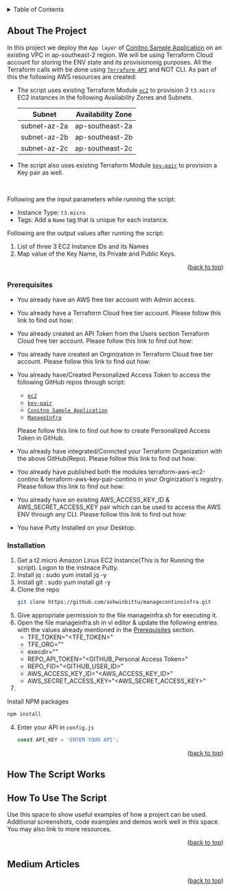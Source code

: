 <div id="top"></div>


<!-- TABLE OF CONTENTS -->
<details>
  <summary>Table of Contents</summary>
  <ol>
    <li><a href="#about-the-project">About The Project</a></li>
    <li><a href="#prerequisites">Prerequisites</a></li>
    <li><a href="#installation">Installation</a></li>
    <li><a href="#How The Script Works">How The Script Works</a></li>
    <li><a href="#How To Use The Script">How To Use The Script</a></li>
    <li><a href="#Medium Articles">Medium Articles</a></li>
  </ol>
</details>



<!-- ABOUT THE PROJECT -->
## About The Project

In this project we deploy the `App layer` of <a href="https://github.com/ashwinbittu/terraform-aws-ec2-contino">Conitno Sample Application</a> on an existing VPC in ap-southeast-2 region. We will be using Terraform Cloud account for storing the ENV state and its provisiononig purposes. All the Terraform calls with be done using <a href="https://github.com/hashicorp/terraform-guides/tree/master/operations/automation-script">`Terraform API`</a> and NOT CLI. As part of this the following AWS resources are created:

* The script uses existing Terraform Module <a href="https://github.com/ashwinbittu/terraform-aws-ec2-contino">`ec2`</a>  to provision 3 `t3.micro` EC2 instances in the following Availability Zones and Subnets.

    |    Subnet    | Availability Zone |
    |--------------|-------------------|
    | subnet-az-2a |  ap-southeast-2a  |
    | subnet-az-2b |  ap-southeast-2b  |
    | subnet-az-2c |  ap-southeast-2c  |

* The script also uses existing Terraform Module <a href="https://github.com/ashwinbittu/terraform-aws-key-pair-contino">`key-pair`</a> to provision a Key pair as well.

<br>

Following are the input parameters while running the script:

- Instance Type: `t3.micro`
- Tags: Add a `Name` tag that is unique for each instance.

Following are the output values after running the script:

1. List of three 3 EC2 Instance IDs and its Names
2. Map value of the Key Name, its Private and Public Keys.

<p align="right">(<a href="#top">back to top</a>)</p>



### Prerequisites

* You already have an AWS free tier account with Admin access.
* You already have a Terraform Cloud free tier account. Please follow this link to find out how: 
* You already created an API Token from the Users section Terraform Cloud free tier account. Please follow this link to find out how: 
* You already have created an Orginization in Terraform Cloud free tier account. Please follow this link to find out how: 
* You already have/Created Personalized Access Token to access the following GitHub repos through script:
    * <a href="https://github.com/ashwinbittu/terraform-aws-ec2-contino">`ec2`</a>
    * <a href="https://github.com/ashwinbittu/terraform-aws-key-pair-contino">`key-pair`</a>
    * <a href="https://github.com/ashwinbittu/terraform-aws-ec2-contino">`Conitno Sample Application`</a>
    * <a href="https://github.com/ashwinbittu/managecontinoinfra">`ManageInfra`</a>

    Please follow this link to find out how to create Personalized Access Token in GitHub.

* You already have integrated/Conncted your Terraform Organization with the above GitHub(Repo). Please follow this link to find out how: 
* You already have published both the modules terraform-aws-ec2-contino & terraform-aws-key-pair-contino in your Orginization's registry. Please follow this link to find out how:
* You already have an existing AWS_ACCESS_KEY_ID & AWS_SECRET_ACCESS_KEY pair which can be used to access the AWS ENV through any CLI. Please follow this link to find out how: 
* You have Putty Installed on your Desktop.


### Installation

1. Get a t2.micro Amazon Linux EC2 Instance(This is for Running the script). Logon to the instnace Putty.
2. Install jq : sudo yum install jq -y
3. Install git : sudo yum install git -y
4. Clone the repo
   ```sh
   git clone https://github.com/ashwinbittu/managecontinoinfra.git
      ```
3. Give appropriate permission to the file manageinfra.sh for executing it.
4. Open the file manageinfra.sh in vi editor & update the following entries with the values already mentioned in the <a href="#Prerequisites">Prerequisites</a> section.
    * TFE_TOKEN="<TFE_TOKEN>"
    * TFE_ORG="<TFE-ORG>"
    * execdir="<SCRIPT-EXEC-DIR>"
    * REPO_API_TOKEN="<GITHUB_Personal Access Token>"
    * REPO_FID="<GITHUB_USER_ID>"
    * AWS_ACCESS_KEY_ID="<AWS_ACCESS_KEY_ID>"
    * AWS_SECRET_ACCESS_KEY="<AWS_SECRET_ACCESS_KEY>"
5. 
Install NPM packages
   ```sh
   npm install
   ```
4. Enter your API in `config.js`
   ```js
   const API_KEY = 'ENTER YOUR API';
   ```

<p align="right">(<a href="#top">back to top</a>)</p>

<!-- HOW IT WORKS -->
## How The Script Works

<!-- USAGE EXAMPLES -->
## How To Use The Script

Use this space to show useful examples of how a project can be used. Additional screenshots, code examples and demos work well in this space. You may also link to more resources.

<p align="right">(<a href="#top">back to top</a>)</p>

<!-- Medium Articles -->
## Medium Articles

<p align="right">(<a href="#top">back to top</a>)</p>

